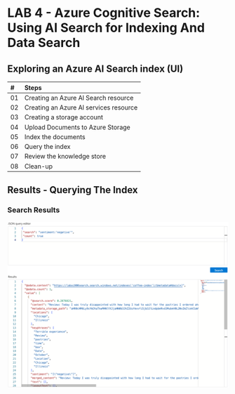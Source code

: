 # LAB 4 - Azure Cognitive Search: Using AI Search for Indexing And Data Search

## Exploring an Azure AI Search index (UI)

<table>
  <thead>
    <tr align="left">
      <th>#</th>
      <th>Steps</th>
    </tr>
  </thead>
  <tbody align="left">
    <tr>
      <td>01</td>
      <td>Creating an Azure AI Search resource</td>
    </tr>
    <tr>
      <td>02</td>
      <td>Creating an Azure AI services resource</td>
    </tr>
    <tr>
      <td>03</td>
      <td>Creating a storage account</td>
    </tr>
    <tr>
      <td>04</td>
      <td>Upload Documents to Azure Storage</td>
    </tr>
    <tr>
      <td>05</td>
      <td>Index the documents</td>
    </tr>
    <tr>
      <td>06</td>
      <td>Query the index</td>
    </tr>
    <tr>
      <td>07</td>
      <td>Review the knowledge store</td>
    </tr>
    <tr>
      <td>08</td>
      <td>Clean-up</td>
    </tr>
  </tbody>
  <tfoot></tfoot>
</table>

## Results - Querying The Index

### Search Results
![Search Results](resources/search_results.png)